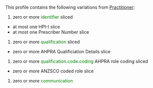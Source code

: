 This profile contains the following variations from [Practitioner](http://hl7.org/fhir/STU3/Practitioner):

1. zero or more <span style='color:green'>identifier</span>  sliced
  * at most one HPI-I slice
  * at most one Prescriber Number slice
1. zero or more <span style='color:green'>qualification</span>  sliced
  * zero or more AHPRA Qualificiation Details slice
1. zero or more <span style='color:green'>qualification.code.coding</span> AHPRA role coding sliced
  * zero or more ANZSCO coded role slice
1. zero or more <span style='color:green'>communication</span> 
